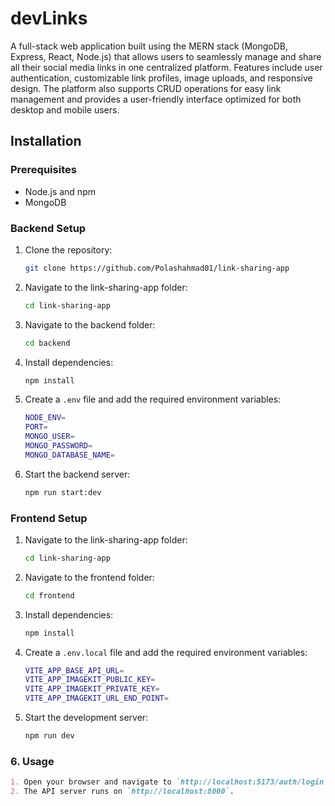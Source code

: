 # devLinks

A full-stack web application built using the MERN stack (MongoDB, Express, React, Node.js) that allows users to seamlessly manage and share all their social media links in one centralized platform. Features include user authentication, customizable link profiles, image uploads, and responsive design. The platform also supports CRUD operations for easy link management and provides a user-friendly interface optimized for both desktop and mobile users.

## Installation

### Prerequisites

- Node.js and npm
- MongoDB

### Backend Setup

1. Clone the repository:
   ```bash
   git clone https://github.com/Polashahmad01/link-sharing-app
   ```
2. Navigate to the link-sharing-app folder:
   ```bash
   cd link-sharing-app
   ```
3. Navigate to the backend folder:
   ```bash
   cd backend
   ```
4. Install dependencies:
   ```bash
   npm install
   ```
5. Create a `.env` file and add the required environment variables:

   ```bash
   NODE_ENV=
   PORT=
   MONGO_USER=
   MONGO_PASSWORD=
   MONGO_DATABASE_NAME=
   ```

6. Start the backend server:
   ```bash
   npm run start:dev
   ```

### Frontend Setup

1. Navigate to the link-sharing-app folder:
   ```bash
   cd link-sharing-app
   ```
2. Navigate to the frontend folder:
   ```bash
   cd frontend
   ```
3. Install dependencies:
   ```bash
   npm install
   ```
4. Create a `.env.local` file and add the required environment variables:

   ```bash
   VITE_APP_BASE_API_URL=
   VITE_APP_IMAGEKIT_PUBLIC_KEY=
   VITE_APP_IMAGEKIT_PRIVATE_KEY=
   VITE_APP_IMAGEKIT_URL_END_POINT=
   ```

5. Start the development server:
   ```bash
   npm run dev
   ```

### 6. **Usage**

```markdown
1. Open your browser and navigate to `http://localhost:5173/auth/login` for the frontend.
2. The API server runs on `http://localhost:8000`.
```
